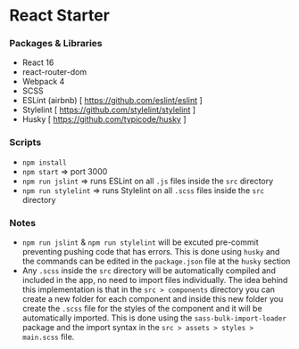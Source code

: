 # React Starter

### Packages & Libraries
- React 16
- react-router-dom
- Webpack 4
- SCSS
- ESLint (airbnb) [ https://github.com/eslint/eslint ]
- Stylelint [ https://github.com/stylelint/stylelint ]
- Husky [ https://github.com/typicode/husky ]

### Scripts
* `npm install`
* `npm start` => port 3000
* `npm run jslint` => runs ESLint on all `.js` files inside the `src` directory
* `npm run stylelint` => runs Stylelint on all `.scss` files inside the `src` directory

### Notes
* `npm run jslint` & `npm run stylelint` will be excuted pre-commit preventing pushing code that has errors. This is done using `husky` and the commands can be edited in the `package.json` file at the `husky` section
* Any `.scss` inside the `src` directory will be automatically compiled and included in the app, no need to import files individually. The idea behind this implementation is that in the `src > components` directory you can create a new folder for each component and inside this new folder you create the `.scss` file for the styles of the component and it will be automatically imported. This is done using the `sass-bulk-import-loader` package and the import syntax in the `src > assets > styles > main.scss` file.
